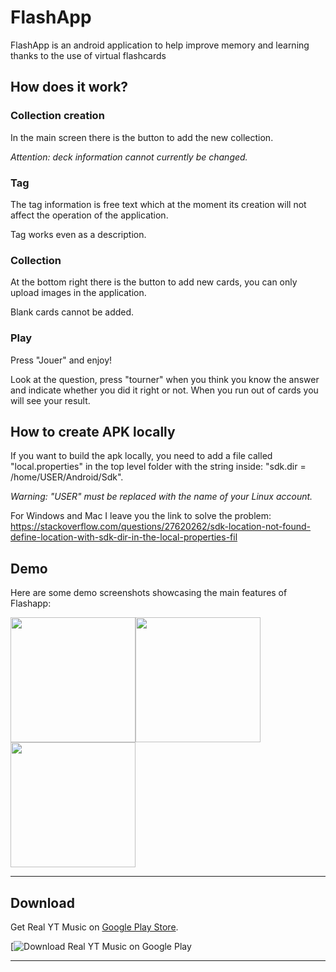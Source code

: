 # FlashApp

FlashApp is an android application to help improve memory and learning thanks to the use of virtual flashcards

## How does it work?

### Collection creation

In the main screen there is the button to add the new collection.

*Attention: deck information cannot currently be changed.*

### Tag

The tag information is free text which at the moment its creation will not affect the operation of the application.

Tag works even as a description.

### Collection

At the bottom right there is the button to add new cards, you can only upload images in the application.

Blank cards cannot be added.

### Play

Press "Jouer" and enjoy!

Look at the question, press "tourner" when you think you know the answer and indicate whether you did it right or not.
When you run out of cards you will see your result.

## How to create APK locally
If you want to build the apk locally, you need to add a file called "local.properties" in the top level folder with the string inside: "sdk.dir = /home/USER/Android/Sdk".

*Warning: "USER" must be replaced with the name of your Linux account.*


For Windows and Mac I leave you the link to solve the problem:
https://stackoverflow.com/questions/27620262/sdk-location-not-found-define-location-with-sdk-dir-in-the-local-properties-fil

## Demo

Here are some demo screenshots showcasing the main features of Flashapp:

<img src = "https://play-lh.googleusercontent.com/o7k8kD3QS0GQTgirb-rO52ZqXd7C15e0rSsQGvaVeRB3JgC-e7yjXE69W_UJiJV1G-c=w526-h296" width ="200" /><img src = "https://play-lh.googleusercontent.com/B-Yt4hcxs4Ahnk_6hz7_6YH3qLO7g-z1Gmzzbz3tM2eLb36iYXGXvdZP2pVYmXDHYTM=w526-h296" width ="200" /> <img src = "https://play-lh.googleusercontent.com/VBv7ToL27XJRjqgi_3fO3TWk6Z1jkDx5BSQOee5UqFbU4bC1Qz_uVvmWi5dSE5F4ayE=w526-h296" width ="200" />

---

## Download

Get Real YT Music on [Google Play Store](https://play.google.com/store/apps/details?id=com.ctrlvnt.flashapp).

[![Download Real YT Music on Google Play](https://play.google.com/store/apps/details?id=com.ctrlvnt.flashapp)

---
